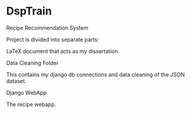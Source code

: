 # DspTrain
Recipe Recommendation System

Project is divided into separate parts:

LaTeX document that acts as my dissertation.

Data Cleaning Folder

This contains my django db connections and data cleaning of the JSON dataset. 


Django WebApp

The recipe webapp.
